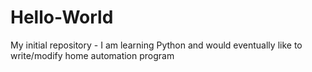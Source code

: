 # Hello-World
My initial repository - I am learning Python and would eventually like to write/modify home automation program
